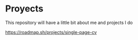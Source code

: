 # Proyects
This repository will have a little bit about me and projects I do

https://roadmap.sh/projects/single-page-cv

